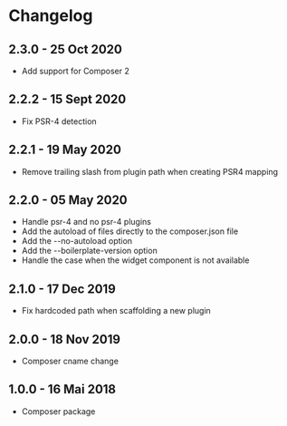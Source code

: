 # Changelog ##

## 2.3.0 - 25 Oct 2020
* Add support for Composer 2

## 2.2.2 - 15 Sept 2020
* Fix PSR-4 detection

## 2.2.1 - 19 May 2020
* Remove trailing slash from plugin path when creating PSR4 mapping

## 2.2.0 - 05 May 2020
* Handle psr-4 and no psr-4 plugins
* Add the autoload of files directly to the composer.json file
* Add the --no-autoload option
* Add the --boilerplate-version option
* Handle the case when the widget component is not available

## 2.1.0 - 17 Dec 2019
* Fix hardcoded path when scaffolding a new plugin

## 2.0.0 - 18 Nov 2019
* Composer cname change

## 1.0.0 - 16 Mai 2018
* Composer package